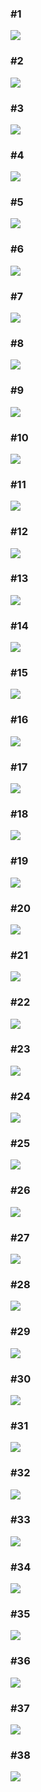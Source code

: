 ### \#1
<img src="https://latex.codecogs.com/gif.latex?\int\tan^3xdx" />

### \#2
<img src="https://latex.codecogs.com/gif.latex?\int_0^{2\pi}\sqrt{1+\cos x}dx" />

### \#3
<img src="https://latex.codecogs.com/gif.latex?\int_0^1\sqrt{\frac{1-x}{1+x}}dx" />

### \#4
<img src="https://latex.codecogs.com/gif.latex?\int_1^2\frac{1}{2^x}dx" />

### \#5
<img src="https://latex.codecogs.com/gif.latex?\int\frac{1}{\sin x}dx" />

### \#6
<img src="https://latex.codecogs.com/gif.latex?\int\frac{1}{\sqrt{1+x^2}}dx" />

### \#7
<img src="https://latex.codecogs.com/gif.latex?\int x\sqrt{x-3}dx" />

### \#8
<img src="https://latex.codecogs.com/gif.latex?\int_{1}^{e} \sqrt{x}logx dx" />

### \#9
<img src="https://latex.codecogs.com/gif.latex?\int\left ( logx \right )^2 dx" />

### \#10
<img src="https://latex.codecogs.com/gif.latex?\int_{0}^{2}\frac{3x^3+12x+1}{x^2+4} dx"/>

### \#11
<img src="https://latex.codecogs.com/gif.latex?\int\frac{1}{x\left ( 1+logx \right )} dx"/>

### \#12
<img src="https://latex.codecogs.com/gif.latex?\int\frac{1}{x-\sqrt{x}} dx"/>

### \#13
<img src="https://latex.codecogs.com/gif.latex?\int_{\frac{3}{4}}^{2} \frac{1}{x^2\sqrt{x-1}} dx"/>

### \#14
<img src="https://latex.codecogs.com/gif.latex?\int \frac{1}{\sqrt{x^2+6x+13}} dx"/>

### \#15
<img src="https://latex.codecogs.com/gif.latex?\int \frac{x}{cos^2x} dx"/>

### \#16
<img src="https://latex.codecogs.com/gif.latex?\int log_2x dx"/>

### \#17
<img src="https://latex.codecogs.com/gif.latex?\int \frac{x-1}{(x+1)(x^2+1)} dx"/>

### \#18
<img src="https://latex.codecogs.com/gif.latex?\int \frac{x+2}{x\left ( x+1 \right )} dx"/>

### \#19
<img src="https://latex.codecogs.com/gif.latex?\int \frac{1}{sin^2x} dx"/>

### \#20
<img src="https://latex.codecogs.com/gif.latex?\int_{0}^{\sqrt{\frac{\pi }{2}}}x^3cos^2x dx"/>

### \#21
<img src="https://latex.codecogs.com/gif.latex?\int tanxlog\left ( cos^2x \right ) dx"/>

### \#22
<img src="https://latex.codecogs.com/gif.latex?\int \frac{1}{cos^3\theta } d\theta "/>

### \#23
<img src="https://latex.codecogs.com/gif.latex?\int \frac{1}{1+sinx} dx"/>

### \#24
<img src="https://latex.codecogs.com/gif.latex?\int x2^x"/>

### \#25
<img src="https://latex.codecogs.com/gif.latex?\int_{2}^{3}\frac{x-1}{x^2}e^x dx"/>

### \#26
<img src="https://latex.codecogs.com/gif.latex?\int \frac{1}{sinxcosx} dx"/>

### \#27
<img src="https://latex.codecogs.com/gif.latex?\int 2^{logx}"/>

### \#28
<img src="https://latex.codecogs.com/gif.latex?\int_{0}^{1}\frac{1}{x^3+1} dx"/>

### \#29
<img src="https://latex.codecogs.com/gif.latex?\int_{0}^{2}\sqrt{x^2-2x+1}dx"/>

### \#30
<img src="https://latex.codecogs.com/gif.latex?\int \frac{1}{cos^4x}dx"/>

### \#31
<img src="https://latex.codecogs.com/gif.latex?\int_{-1}^{1}\frac{x^2}{1+e^x}dx"/>

### \#32
<img src="https://latex.codecogs.com/gif.latex?\int \frac{sin\frac{1}{x}}{x^3} dx"/>

### \#33
<img src="https://latex.codecogs.com/gif.latex?\int \frac{\sqrt{tanx}}{sin2x} dx"/>

### \#34
<img src="https://latex.codecogs.com/gif.latex?\int xe^xsinx dx"/>

### \#35
<img src="https://latex.codecogs.com/gif.latex?\int sinx(logx) dx"/>

### \#36
<img src="https://latex.codecogs.com/gif.latex?\int_{0}^{1}(x+2x^3)\sqrt{1+2x^2} dx"/>

### \#37
<img src="https://latex.codecogs.com/gif.latex?\int\frac{log(logx)}{xlogx} dx"/>

### \#38
<img src="https://latex.codecogs.com/gif.latex?\int_{0}^{\frac{\pi}{2}} \frac{cosx}{sinx+cosx} dx"/>
